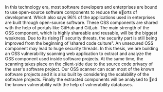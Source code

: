 In this technology era, most software developers and enterprises are bound to
use open-source software components to reduce the eorts of development. Which
also says 96% of the applications used in enterprises are built through open-source
software. These OSS components are shared with the help of portals like GitHub
and GitLab. The main strength of the OSS component, which is highly shareable
and reusable, will be the biggest weakness. Due to its rising IT security threats, the
security part is still being improved from the beginning of \shared code culture".
An unsecured OSS component may lead to huge security threads.
In this thesis, we are building an OSS vulnerability scanning web application to
extract and analyze the OSS component used inside software projects. At the same
time, the scanning takes place on the client-side due to the source code privacy of
the user's software project. Our OSS scanner can scan most of the known software
projects and it is also built by considering the scalability of the software projects.
Finally the extracted components will be analysed to nd the known vulnerability
with the help of vulnerability databases.
